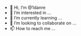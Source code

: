 - 👋 Hi, I’m @1danre
- 👀 I’m interested in ...
- 🌱 I’m currently learning ...
- 💞️ I’m looking to collaborate on ...
- 📫 How to reach me ...

<!---
1danre/1danre is a ✨ special ✨ repository because its `README.md` (this file) appears on your GitHub profile.
You can click the Preview link to take a look at your changes.
--->
